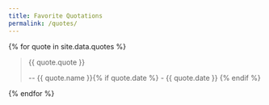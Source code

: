 ```yaml
---
title: Favorite Quotations
permalink: /quotes/
---
```


{% for quote in site.data.quotes %}

> {{ quote.quote }}
>
> -- {{ quote.name }}{% if quote.date %} - {{ quote.date }} {% endif %}

{% endfor %}
